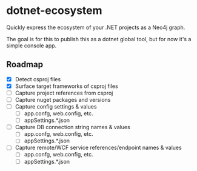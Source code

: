 # dotnet-ecosystem

Quickly express the ecosystem of your .NET projects as a Neo4j graph.

The goal is for this to publish this as a dotnet global tool, but for now it's a simple console app.

## Roadmap

* [X] Detect csproj files
* [X] Surface target frameworks of csproj files
* [ ] Capture project references from csproj
* [ ] Capture nuget packages and versions
* [ ] Capture config settings & values
  * [ ] app.confg, web.config, etc.
  * [ ] appSettings.*.json
* [ ] Capture DB connection string names & values
  * [ ] app.confg, web.config, etc.
  * [ ] appSettings.*.json
* [ ] Capture remote/WCF service references/endpoint names & values
  * [ ] app.confg, web.config, etc.
  * [ ] appSettings.*.json
